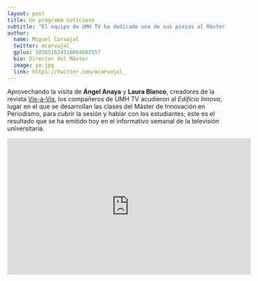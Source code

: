 ```yaml
---
layout: post
title: Un programa noticioso 
subtitle: "El equipo de UMH TV ha dedicado una de sus piezas al Máster de Innovación en Periodismo"
author:
  name: Miguel Carvajal
  twitter: mcarvajal_
  gplus: 105651624538664882557 
  bio: Director del Máster
  image: yo.jpg
  link: https://twitter.com/mcarvajal_
---
```

Aprovechando la visita de **Ángel Anaya** y **Laura Blanco**, creadores de la revista [Vis-a-Vis](http://www.vis-a-vis.es/), los compañeros de UMH TV acudieron al _Edificio Innova_, lugar en el que se desarrollan las clases del Máster de Innovación en Periodismo, para cubrir la sesión y hablar con los estudiantes; este es el resultado que se ha emitido hoy en el informativo semanal de la televisión universitaria.

<iframe width="560" height="315" src="https://www.youtube.com/embed/N3qunmkMPCo" title="YouTube video player" frameborder="0" allow="accelerometer; autoplay; clipboard-write; encrypted-media; gyroscope; picture-in-picture" allowfullscreen></iframe>